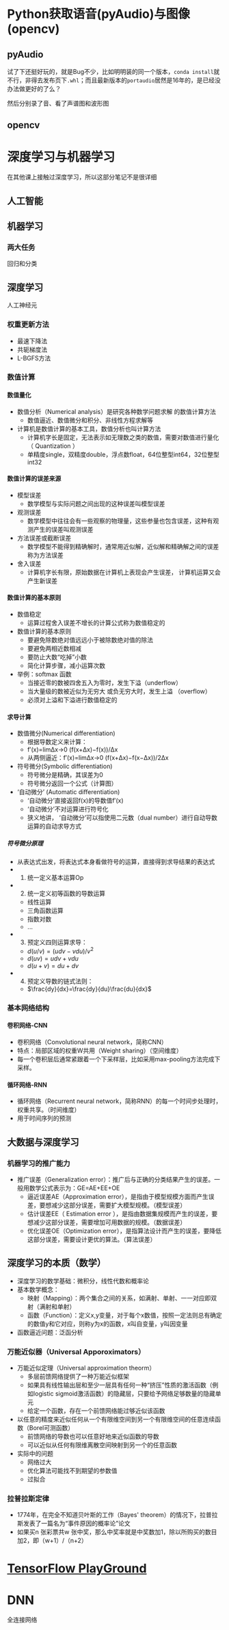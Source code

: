 # Python获取语音(pyAudio)与图像(opencv)

## pyAudio

试了下还挺好玩的，就是Bug不少，比如明明装的同一个版本，`conda install`就不行，非得去发布页下`.whl`；而且最新版本的`portaudio`居然是16年的，是已经没办法做更好的了么？

然后分别录了音、看了声谱图和波形图

## opencv

# 深度学习与机器学习

在其他课上接触过深度学习，所以这部分笔记不是很详细

## 人工智能

## 机器学习

### 两大任务

回归和分类

## 深度学习

人工神经元

### 权重更新方法

- 最速下降法
- 共轭梯度法
- L-BGFS方法

### 数值计算

#### 数值量化

- 数值分析（Numerical analysis）是研究各种数学问题求解 的数值计算方法
    - 数值逼近、数值微分和积分、非线性方程求解等
- 计算机是数值计算的基本工具，数值分析也叫计算方法
    - 计算机字长是固定，无法表示如无理数之类的数值，需要对数值进行量化（ Quantization ）
    - 单精度single，双精度double，浮点数float，64位整型int64，32位整型int32

#### 数值计算的误差来源

- 模型误差
    - 数学模型与实际问题之间出现的这种误差叫模型误差 
- 观测误差
    - 数学模型中往往会有一些观察的物理量，这些参量也包含误差，这种有观测产生的误差叫观测误差
- 方法误差或截断误差
    - 数学模型不能得到精确解时，通常用近似解，近似解和精确解之间的误差称为方法误差
- 舍入误差
    - 计算机字长有限，原始数据在计算机上表现会产生误差， 计算机运算又会产生新误差

#### 数值计算的基本原则


- 数值稳定
    - 运算过程舍入误差不增长的计算公式称为数值稳定的
- 数值计算的基本原则
    - 要避免除数绝对值远远小于被除数绝对值的除法
    - 要避免两相近数相减
    - 要防止大数“吃掉”小数
    - 简化计算步骤，减小运算次数
- 举例：softmax 函数
    - 当接近零的数被四舍五入为零时，发生下溢（underflow）
    - 当大量级的数被近似为无穷大 或负无穷大时，发生上溢 （overflow）
    - 必须对上溢和下溢进行数值稳定的

#### 求导计算

- 数值微分(Numerical differentiation) 
    - 根据导数定义来计算：
    - f′(x)=limΔx→0 (f(x+Δx)−f(x))/Δx 
    - 从两侧逼近：f′(x)=limΔx→0 (f(x+Δx)−f(x−Δx))/2Δx 
- 符号微分(Symbolic differentiation) 
    - 符号微分是精确，其误差为0 
    - 符号微分返回一个公式（计算图） 
- ‘自动微分’ (Automatic differentiation) 
    - ‘自动微分’直接返回f(x)的导数值f′(x)
    - ‘自动微分’不对运算进行符号化 
    - 狭义地讲， ‘自动微分’可以指使用二元数（dual number）进行自动导数运算的自动求导方式

##### 符号微分原理
- 从表达式出发，将表达式本身看做符号的运算，直接得到求导结果的表达式
- 1. 统一定义基本运算Op
- 2. 统一定义初等函数的导数运算
    - 线性运算
    - 三角函数运算
    - 指数对数
    - ...
- 3. 预定义四则运算求导：
    - $d(u/v)=(udv-vdu)/v^2$
    - $d(uv)=udv+vdu$
    - $d(u+v)=du+dv$
- 4. 预定义导数的链式法则：
    - $\frac{dy}{dx}=\frac{dy}{du}\frac{du}{dx}$

### 基本网络结构

#### 卷积网络-CNN

- 卷积网络（Convolutional neural network，简称CNN）
- 特点：局部区域的权重W共用（Weight sharing）（空间维度）
- 每一个卷积层后通常紧跟着一个下采样层，比如采用max-pooling方法完成下采样。

#### 循环网络-RNN

- 循环网络（Recurrent neural network，简称RNN）的每一个时间步处理时，权重共享。（时间维度）
- 用于时间序列的预测

## 大数据与深度学习

### 机器学习的推广能力

- 推广误差（Generalization error）：推广后与正确的分类结果产生的误差。一般用数学公式表示为：GE=AE+EE+OE
    - 逼近误差AE（Approximation error），是指由于模型规模方面而产生误差，要想减少这部分误差，需要扩大模型规模。（模型误差）
    - 估计误差EE（ Estimation error ），是指由数据集规模而产生的误差，要想减少这部分误差，需要增加可用数据的规模。（数据误差）
    - 优化误差OE（Optimization error），是指算法设计而产生的误差，要降低这部分误差，需要设计更优的算法。（算法误差）

## 深度学习的本质（数学）

- 深度学习的数学基础：微积分，线性代数和概率论
- 基本数学概念：
    - 映射（Mapping）：两个集合之间的关系，如满射、单射、一一对应即双射（满射和单射）
    - 函数（Function）：定义x,y变量，对于每个x数值，按照一定法则总有确定的数值y和它对应，则称y为x的函数，x叫自变量，y叫因变量
- 函数逼近问题：泛函分析

### 万能近似器（Universal Apporoximators）

- 万能近似定理（Universal approximation theorm）
    - 多层前馈网络提供了一种万能近似框架
    - 如果具有线性输出层和至少一层具有任何一种“挤压”性质的激活函数（例如logistic sigmoid激活函数）的隐藏层，只要给予网络足够数量的隐藏单元
    - 给定一个函数，存在一个前馈网络能过够近似该函数
- 以任意的精度来近似任何从一个有限维空间到另一个有限维空间的任意连续函数（Borel可测函数）
    - 前馈网络的导数也可以任意好地来近似函数的导数
    - 可以近似从任何有限维离散空间映射到另一个的任意函数
- 实际中的问题
    - 网络过大
    - 优化算法可能找不到期望的参数值
    - 过拟合

### 拉普拉斯定律

- 1774年，在完全不知道贝叶斯的工作（Bayes' theorem）的情况下，拉普拉斯发表了一篇名为“事件原因的概率论”论文
- 如果买n 张彩票共w 张中奖，那么中奖率就是中奖数加1，除以所购买的数目加2，即（w+1）/（n+2）

# [TensorFlow PlayGround](http://playground.tensorflow.org/)

# DNN

全连接网络
